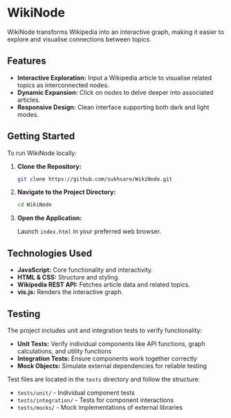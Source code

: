 # WikiNode

WikiNode transforms Wikipedia into an interactive graph, making it easier to explore and visualise connections between topics.

## Features

- **Interactive Exploration:** Input a Wikipedia article to visualise related topics as interconnected nodes.
- **Dynamic Expansion:** Click on nodes to delve deeper into associated articles.
- **Responsive Design:** Clean interface supporting both dark and light modes.

## Getting Started

To run WikiNode locally:

1. **Clone the Repository:**

    ```bash
    git clone https://github.com/sukhsare/WikiNode.git
    ```

2. **Navigate to the Project Directory:**

    ```bash
    cd WikiNode
    ```

3. **Open the Application:**

    Launch `index.html` in your preferred web browser.

## Technologies Used

- **JavaScript:** Core functionality and interactivity.
- **HTML & CSS:** Structure and styling.
- **Wikipedia REST API:** Fetches article data and related topics.
- **vis.js:** Renders the interactive graph.

## Testing

The project includes unit and integration tests to verify functionality:

- **Unit Tests:** Verify individual components like API functions, graph calculations, and utility functions
- **Integration Tests:** Ensure components work together correctly
- **Mock Objects:** Simulate external dependencies for reliable testing

Test files are located in the `tests` directory and follow the structure:
- `tests/unit/` - Individual component tests
- `tests/integration/` - Tests for component interactions
- `tests/mocks/` - Mock implementations of external libraries